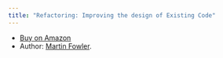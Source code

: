 ```yaml
---
title: "Refactoring: Improving the design of Existing Code"
---
```


- [Buy on Amazon](https://amzn.to/2EbVNa8)
- Author: [Martin Fowler].

[martin fowler]: ../people/martin-fowler.md
